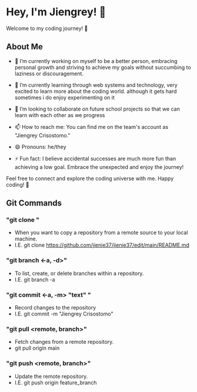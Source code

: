# Hey, I'm Jiengrey! 👋

Welcome to my coding journey! 🚀

## About Me

- 🔭 I’m currently working on myself to be a better person, embracing personal growth and striving to achieve my goals without succumbing to laziness or discouragement.

- 🌱 I’m currently learning through web systems and technology, very excited to learn more about the coding world. although it gets hard sometimes i do enjoy experimenting on it

- 👯 I’m looking to collaborate on future school projects so that we can learn with each other as we progress

- 📫 How to reach me: You can find me on the team's account as "Jiengrey Crisostomo."

- 😄 Pronouns: he/they

- ⚡ Fun fact: I believe accidental successes are much more fun than achieving a low goal. Embrace the unexpected and enjoy the journey!

Feel free to connect and explore the coding universe with me. Happy coding! 🚀

## Git Commands

### "git clone <URL of the repository>"
- When you want to copy a repository from a remote source to your local machine.
- I.E. git clone https://github.com/jienie37/jienie37/edit/main/README.md


### "git branch <-a, -d>"
- To list, create, or delete branches within a repository.
- I.E. git branch -a


### "git commit <-a, -m> "text" "
- Record changes to the repository
- I.E. git commit -m "Jiengrey Crisostomo"


### "git pull <origin> <remote, branch>"
- Fetch changes from a remote repository.
- git pull origin main
  

### "git push <origin> <remote, branch>"
- Update the remote repository.
- I.E. git push origin feature_branch

